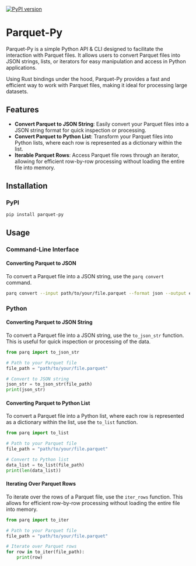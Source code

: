 [![PyPI version](https://badge.fury.io/py/parquet-py.svg)](https://badge.fury.io/py/parquet-py)

# Parquet-Py

Parquet-Py is a simple Python API & CLI designed to facilitate the interaction with Parquet files. It allows users to convert Parquet files into JSON strings, lists, or iterators for easy manipulation and access in Python applications.

Using Rust bindings under the hood, Parquet-Py provides a fast and efficient way to work with Parquet files, making it ideal for processing large datasets.

## Features

- **Convert Parquet to JSON String**: Easily convert your Parquet files into a JSON string format for quick inspection or processing.
- **Convert Parquet to Python List**: Transform your Parquet files into Python lists, where each row is represented as a dictionary within the list.
- **Iterable Parquet Rows**: Access Parquet file rows through an iterator, allowing for efficient row-by-row processing without loading the entire file into memory.

## Installation

### PyPI
`pip install parquet-py`

## Usage
### Command-Line Interface

#### Converting Parquet to JSON

To convert a Parquet file into a JSON string, use the `parq convert` command.

```bash
parq convert --input path/to/your/file.parquet --format json --output example.json
```

### Python

#### Converting Parquet to JSON String

To convert a Parquet file into a JSON string, use the `to_json_str` function. This is useful for quick inspection or processing of the data.

```python
from parq import to_json_str

# Path to your Parquet file
file_path = "path/to/your/file.parquet"

# Convert to JSON string
json_str = to_json_str(file_path)
print(json_str)
```

#### Converting Parquet to Python List

To convert a Parquet file into a Python list, where each row is represented as a dictionary within the list, use the `to_list` function.

```python
from parq import to_list

# Path to your Parquet file
file_path = "path/to/your/file.parquet"

# Convert to Python list
data_list = to_list(file_path)
print(len(data_list))
```

#### Iterating Over Parquet Rows

To iterate over the rows of a Parquet file, use the `iter_rows` function. This allows for efficient row-by-row processing without loading the entire file into memory.

```python
from parq import to_iter

# Path to your Parquet file
file_path = "path/to/your/file.parquet"

# Iterate over Parquet rows
for row in to_iter(file_path):
    print(row)
```
